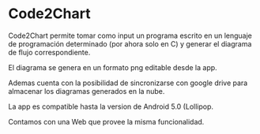 # Code2Chart

Code2Chart permite tomar como input un programa escrito en un lenguaje de programación determinado
(por ahora solo en C) y generar el diagrama de flujo correspondiente.

El diagrama se genera en un formato png editable desde la app.

Ademas cuenta con la posibilidad de sincronizarse con google drive para 
almacenar los diagramas generados en la nube.

La app es compatible hasta la version de Android 5.0 (Lollipop.

Contamos con una Web que provee la misma funcionalidad.
